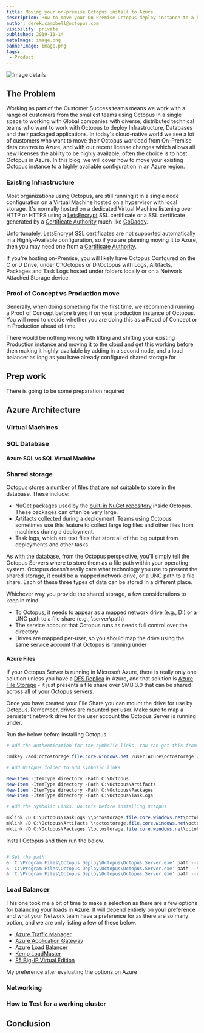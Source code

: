 ```yaml
---
title: Moving your on-premise Octopus install to Azure. 
description: How to move your On-Premise Octopus deploy instance to a highly-available Azure configuration. 
author: derek.campbell@octopus.com
visibility: private
published: 2019-11-14
metaImage: image.png
bannerImage: image.png
tags:
 - Product
---
```


![Image details](image.png)

## The Problem

Working as part of the Customer Success teams means we work with a range of customers from the smallest teams using Octopus in a single space to working with Global companies with diverse, distributed technical teams who want to work with Octopus to deploy Infrastructure, Databases and their packaged applications. In today's cloud-native world we see a lot of customers who want to move their Octopus workload from On-Premise data centres to Azure, and with our recent license changes which allows all new licenses the ability to be highly available, often the choice is to host Octopus in Azure. In this blog, we will cover how to move your existing Octopus instance to a highly available configuration in an Azure region.

### Existing Infrastructure

Most organizations using Octopus, are still running it in a single node configuration on a Virtual Machine hosted on a hypervisor with local storage. It's normally hosted on a dedicated Virtual Machine listening over HTTP or HTTPS using a [LetsEncrypt](https://letsencrypt.org/) SSL certificate or a SSL certificate generated by a [Certificate Authority](https://en.wikipedia.org/wiki/Certificate_authority) much like [GoDaddy](godaddy.com).

Unfortunately, [LetsEncrypt](https://letsencrypt.org/) SSL certificates are not supported automatically in a Highly-Available configuration, so if you are planning moving it to Azure, then you may need one from a [Certificate Authority](https://en.wikipedia.org/wiki/Certificate_authority).

If you're hosting on-Premise, you will likely have Octopus Confgured on the C or D Drive, under C:\Octopus or D:\Octopus with Logs, Artifacts, Packages and Task Logs hosted under folders locally or on a Network Attached Storage device. 

### Proof of Concept vs Production move

Generally, when doing something for the first time, we recommend running a Proof of Concept before trying it on your production instance of Octopus. You will need to decide whether you are doing this as a Prood of Concept or in Production ahead of time.

There would be nothing wrong with lifting and shifting your existing Production instance and moving it to the cloud and get this working before then making it highly-available by adding in a second node, and a load balancer as long as you have already configured shared storage for 

## Prep work

There is going to be some preparation required

## Azure Architecture

### Virtual Machines

### SQL Database

#### Azure SQL vs SQL Virtual Machine

### Shared storage

Octopus stores a number of files that are not suitable to store in the database. These include:

- NuGet packages used by the [built-in NuGet repository](https://octopus.com/docs/packaging-applications/package-repositories) inside Octopus. These packages can often be very large.
- Artifacts collected during a deployment. Teams using Octopus sometimes use this feature to collect large log files and other files from machines during a deployment.
- Task logs, which are text files that store all of the log output from deployments and other tasks.

As with the database, from the Octopus perspective, you'll simply tell the Octopus Servers where to store them as a file path within your operating system. Octopus doesn't really care what technology you use to present the shared storage, it could be a mapped network drive, or a UNC path to a file share. Each of these three types of data can be stored in a different place.

Whichever way you provide the shared storage, a few considerations to keep in mind:

- To Octopus, it needs to appear as a mapped network drive (e.g., D:\) or a UNC path to a file share (e.g., \\server\path)
- The service account that Octopus runs as needs full control over the directory
- Drives are mapped per-user, so you should map the drive using the same service account that Octopus is running under

#### Azure Files

If your Octopus Server is running in Microsoft Azure, there is really only one solution unless you have a [DFS Replica](https://docs.microsoft.com/en-us/windows-server/storage/dfs-replication/dfsr-overview) in Azure, and that solution is [Azure File Storage](https://docs.microsoft.com/en-us/azure/storage/files/storage-files-introduction) - it just presents a file share over SMB 3.0 that can be shared across all of your Octopus servers. 

Once you have created your File Share you can mount the drive for use by Octopus. Remember, drives are mounted per user. Make sure to map a persistent network drive for the user account the Octopus Server is running under.

Run the below before installing Octopus.

````powershell
# Add the Authentication for the symbolic links. You can get this from the Azure Portal

cmdkey /add:octostorage.file.core.windows.net /user:Azure\octostorage /pass:XXXXXXXXXXXXXX

# Add Octopus folder to add symbolic links

New-Item -ItemType directory -Path C:\Octopus
New-Item -ItemType directory -Path C:\Octopus\Artifacts
New-Item -ItemType directory -Path C:\Octopus\Packages
New-Item -ItemType directory -Path C:\Octopus\TaskLogs

# Add the Symbolic Links. Do this before installing Octopus

mklink /D C:\Octopus\TaskLogs \\octostorage.file.core.windows.net\octoha\TaskLogs
mklink /D C:\Octopus\Artifacts \\octostorage.file.core.windows.net\octoha\Artifacts
mklink /D C:\Octopus\Packages \\octostorage.file.core.windows.net\octoha\Packages
````

Install Octopus and then run the below.

````powershell

# Set the path
& 'C:\Program Files\Octopus Deploy\Octopus\Octopus.Server.exe' path --artifacts "C:\Octopus\Artifacts"
& 'C:\Program Files\Octopus Deploy\Octopus\Octopus.Server.exe' path --taskLogs "C:\Octopus\TaskLogs"
& 'C:\Program Files\Octopus Deploy\Octopus\Octopus.Server.exe' path --nugetRepository "C:\Octopus\Packages"
````

### Load Balancer

This one took me a bit of time to make a selection as there are a few options for balancing your loads in Azure. It will depend entirely on your preference and what your Network team have a preference for as there are so many option, and we are only listing a few of these below. 

* [Azure Traffic Manager](https://docs.microsoft.com/en-us/azure/traffic-manager/traffic-manager-overview)
* [Azure Application Gateway](https://docs.microsoft.com/en-us/azure/application-gateway/overview)
* [Azure Load Balancer](https://docs.microsoft.com/en-us/azure/load-balancer/load-balancer-overview)
* [Kemp LoadMaster](https://kemptechnologies.com/uk/solutions/microsoft-load-balancing/loadmaster-azure/)
* [F5 Big-IP Virtual Edition](https://www.f5.com/partners/technology-alliances/microsoft-azure)

My preference after evaluating the options on Azure

### Networking

### How to Test for a working cluster

## Conclusion
